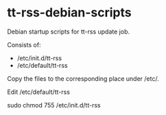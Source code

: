 tt-rss-debian-scripts
=====================

Debian startup scripts for tt-rss update job.

Consists of:
  - /etc/init.d/tt-rss
  - /etc/default/tt-rss

Copy the files to the corresponding place under /etc/.

Edit /etc/default/tt-rss

sudo chmod 755 /etc/init.d/tt-rss 
